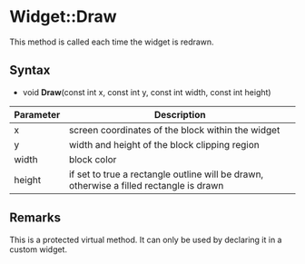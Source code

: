 # Widget::Draw

This method is called each time the widget is redrawn.

## Syntax

- void **Draw**(const int x, const int y, const int width, const int height)

| Parameter | Description |
|---|---|
| x | screen coordinates of the block within the widget |
| y  | width and height of the block clipping region |
| width | block color |
| height | if set to true a rectangle outline will be drawn, otherwise a filled rectangle is drawn |

## Remarks

This is a protected virtual method. It can only be used by declaring it in a custom widget.
